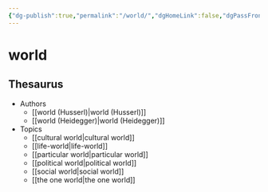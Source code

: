 ```yaml
---
{"dg-publish":true,"permalink":"/world/","dgHomeLink":false,"dgPassFrontmatter":false}
---
```


# world

## Thesaurus
- Authors
	- [[world (Husserl)|world (Husserl)]]
	- [[world (Heidegger)|world (Heidegger)]]
- Topics
	- [[cultural world|cultural world]]
	- [[life-world|life-world]]
	- [[particular world|particular world]]
	- [[political world|political world]]
	- [[social world|social world]]
	- [[the one world|the one world]]

